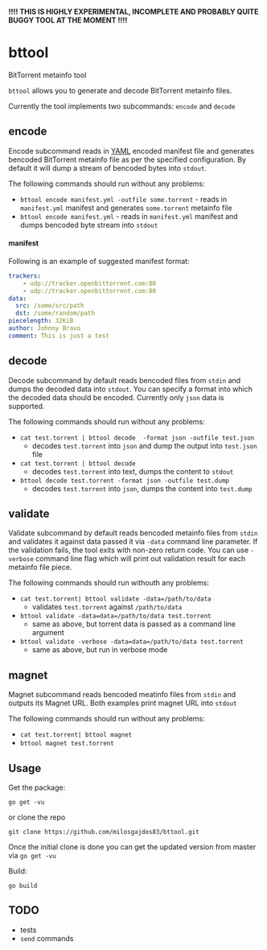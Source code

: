 **!!!! THIS IS HIGHLY EXPERIMENTAL, INCOMPLETE AND PROBABLY QUITE BUGGY TOOL AT THE MOMENT !!!!**

# bttool
BitTorrent metainfo tool

```bttool``` allows you to generate and decode BitTorrent metainfo files. 

Currently the tool implements two subcommands: ```encode``` and ```decode```

## encode
Encode subcommand reads in [YAML](http://en.wikipedia.org/wiki/YAML) encoded manifest file and generates bencoded BitTorrent metainfo file as per the specified configuration. By default it will dump a stream of bencoded bytes into ```stdout```. 

The following commands should run without any problems:
- ```bttool encode manifest.yml -outfile some.torrent``` - reads in ```manifest.yml``` manifest and generates ```some.torrent``` metainfo file
- ```bttool encode manifest.yml``` - reads in ```manifest.yml``` manifest and dumps bencoded byte stream into ```stdout```

#### manifest
Following is an example of suggested manifest format:

```yaml
trackers:
    - udp://tracker.openbittorrent.com:80
    - udp://tracker.openbittorrent.com:80
data:
  src: /some/src/path
  dst: /some/random/path
piecelength: 32KiB
author: Johnny Bravo
comment: This is just a test
```

## decode
Decode subcommand by default reads bencoded files from ```stdin``` and dumps the decoded data into ```stdout```. You can specify a format into which the decoded data should be encoded. Currently only ```json``` data is supported.

The following commands should run without any problems:
- ```cat test.torrent | bttool decode  -format json -outfile test.json```
    - decodes ```test.torrent``` into ```json``` and dump the output into ```test.json``` file
- ```cat test.torrent | bttool decode``` 
    - decodes ```test.torrent``` into text, dumps the content to ```stdout```
- ```bttool decode test.torrent -format json -outfile test.dump``` 
    - decodes ```test.torrent``` into ```json```, dumps the content into ```test.dump```

## validate
Validate subcommand by default reads bencoded metainfo files from ```stdin``` and validates it against data passed it via ```-data``` command line parameter. If the validation fails, the tool exits with non-zero return code. You can use ```-verbose``` command line flag which will print out validation result for each metainfo file piece.

The following commands should run withouth any problems:
- ```cat test.torrent| bttool validate -data=/path/to/data```
    - validates ```test.torrent``` against ```/path/to/data```
- ```bttool validate -data=data=/path/to/data test.torrent```
    - same as above, but torrent data is passed as a command line argument
- ```bttool validate -verbose -data=data=/path/to/data test.torrent```
    - same as above, but run in verbose mode

## magnet
Magnet subcommand reads bencoded meatinfo files from ```stdin``` and outputs its Magnet URL. Both examples print magnet URL into ```stdout```

The following commands should run without any problems:
- ```cat test.torrent| bttool magnet```
- ```bttool magnet test.torrent```

## Usage
Get the package:

```
go get -vu
```

or clone the repo

```
git clone https://github.com/milosgajdos83/bttool.git
```

Once the initial clone is done you can get the updated version from master via ```go get -vu```

Build:

```
go build
```

## TODO
- tests
- ```send``` commands
